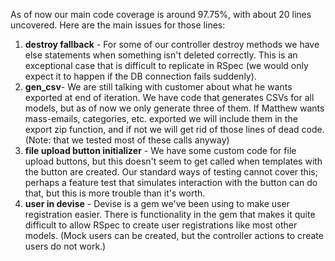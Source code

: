 As of now our main code coverage is around 97.75%, with about 20 lines uncovered. Here are the main issues for those lines:

1. **destroy fallback** - For some of our controller destroy methods we have else statements when something isn't deleted correctly. This is an exceptional case that is difficult to replicate in RSpec (we would only expect it to happen if the DB connection fails suddenly).
2. **gen_csv**- We are still talking with customer about what he wants exported at end of iteration.  We have code that generates CSVs for all models, but as of now we only generate three of them.  If Matthew wants mass-emails, categories, etc. exported we will include them in the export zip function, and if not we will get rid of those lines of dead code. (Note: that we tested most of these calls anyway)
3. **file upload button initializer** - We have some custom code for file upload buttons, but this doesn't seem to get called when templates with the button are created. Our standard ways of testing cannot cover this; perhaps a feature test that simulates interaction with the button can do that, but this is more trouble than it's worth.
4. **user in devise** - Devise is a gem we've been using to make user registration easier. There is functionality in the gem that makes it quite difficult to allow RSpec to create user registrations like most other models. (Mock users can be created, but the controller actions to create users do not work.)
